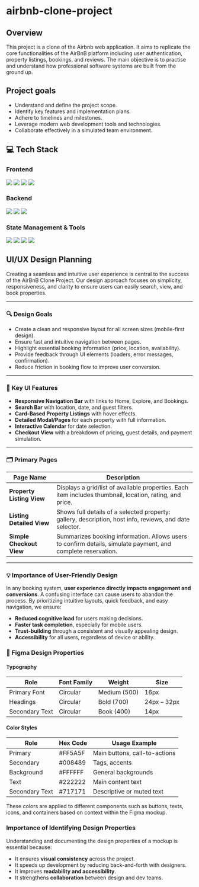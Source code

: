 # airbnb-clone-project
## Overview
This project is a clone of the Airbnb web application. It aims to replicate the core functionalities of the AirBnB platform including user authentication, property listings, bookings, and reviews. The main objective is to practise and understand how professional software systems are built from the ground up.
## Project goals
- Understand and define the project scope.
- Identify key features and implementation plans.
- Adhere to timelines and milestones.
- Leverage modern web development tools and technologies.
- Collaborate effectively in a simulated team environment.
## 💻 Tech Stack

### Frontend
<div>
    <img src="https://img.shields.io/badge/-React-61DAFB?style=for-the-badge&logo=react&logoColor=black" />
    <img src="https://img.shields.io/badge/-TypeScript-3178C6?style=for-the-badge&logo=typescript&logoColor=white" />
    <img src="https://img.shields.io/badge/-Next.js-000000?style=for-the-badge&logo=next.js&logoColor=white" />
    <img src="https://img.shields.io/badge/-TailwindCSS-06B6D4?style=for-the-badge&logo=tailwindcss&logoColor=white" />
</div>

### Backend
<div>
    <img src="https://img.shields.io/badge/-Python-3776AB?style=for-the-badge&logo=python&logoColor=white" />
    <img src="https://img.shields.io/badge/-Django-092E20?style=for-the-badge&logo=django&logoColor=white" />
    <img src="https://img.shields.io/badge/-MySQL-4479A1?style=for-the-badge&logo=mysql&logoColor=white" />
</div>

### State Management & Tools
<div>
    <img src="https://img.shields.io/badge/-Redux-764ABC?style=for-the-badge&logo=redux&logoColor=white" />
    <img src="https://img.shields.io/badge/-Context%20API-61DAFB?style=for-the-badge&logo=react&logoColor=black" />
    <img src="https://img.shields.io/badge/-REST%20API-FF6F00?style=for-the-badge&logo=api&logoColor=white" />
    <img src="https://img.shields.io/badge/-Jest-C21325?style=for-the-badge&logo=jest&logoColor=white" />
</div>

## UI/UX Design Planning

Creating a seamless and intuitive user experience is central to the success of the AirBnB Clone Project. Our design approach focuses on simplicity, responsiveness, and clarity to ensure users can easily search, view, and book properties.

---

### 🔍 Design Goals

- Create a clean and responsive layout for all screen sizes (mobile-first design).
- Ensure fast and intuitive navigation between pages.
- Highlight essential booking information (price, location, availability).
- Provide feedback through UI elements (loaders, error messages, confirmation).
- Reduce friction in booking flow to improve user conversion.

---

### 📌 Key UI Features

- **Responsive Navigation Bar** with links to Home, Explore, and Bookings.
- **Search Bar** with location, date, and guest filters.
- **Card-Based Property Listings** with hover effects.
- **Detailed Modal/Pages** for each property with full information.
- **Interactive Calendar** for date selection.
- **Checkout View** with a breakdown of pricing, guest details, and payment simulation.

---

### 🗂 Primary Pages

| Page Name               | Description                                                                 |
|-------------------------|-----------------------------------------------------------------------------|
| **Property Listing View** | Displays a grid/list of available properties. Each item includes thumbnail, location, rating, and price. |
| **Listing Detailed View** | Shows full details of a selected property: gallery, description, host info, reviews, and date selector. |
| **Simple Checkout View** | Summarizes booking information. Allows users to confirm details, simulate payment, and complete reservation. |

---

### 💡 Importance of User-Friendly Design

In any booking system, **user experience directly impacts engagement and conversions**. A confusing interface can cause users to abandon the process. By prioritizing intuitive layouts, quick feedback, and easy navigation, we ensure:

- **Reduced cognitive load** for users making decisions.
- **Faster task completion**, especially for mobile users.
- **Trust-building** through a consistent and visually appealing design.
- **Accessibility** for all users, regardless of device or ability.


### 🎨 Figma Design Properties

#### Typography

| Role             | Font Family     | Weight     | Size             |
|------------------|------------------|------------|------------------|
| Primary Font     | Circular         | Medium (500) | 16px           |
| Headings         | Circular         | Bold (700)   | 24px – 32px     |
| Secondary Text   | Circular         | Book (400)   | 14px            |

#### Color Styles

| Role             | Hex Code   | Usage Example                      |
|------------------|------------|------------------------------------|
| Primary          | #FF5A5F    | Main buttons, call-to-actions      |
| Secondary        | #008489    | Tags, accents                      |
| Background       | #FFFFFF    | General backgrounds                |
| Text             | #222222    | Main content text                  |
| Secondary Text   | #717171    | Descriptive or muted text          |


These colors are applied to different components such as buttons, texts, icons, and containers based on context within the Figma mockup.


### Importance of Identifying Design Properties

Understanding and documenting the design properties of a mockup is essential because:

-  It ensures **visual consistency** across the project.
-  It speeds up development by reducing back-and-forth with designers.
-  It improves **readability and accessibility**.
-  It strengthens **collaboration** between design and dev teams.
